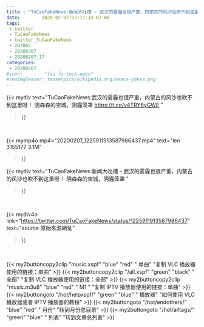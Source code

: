 ```yaml
---
title : "TuCaoFakeNews:新闻大吐槽 - 武汉的雾霾也很严重，内蒙古的风沙也吹不到这里呀！ 阴森森的空城，阴霾笼罩 "
date:        2020-02-07T17:17:33-07:00
tags:
 - twitter
 - TuCaoFakeNews
 - twitter_TuCaoFakeNews
 - 202002
 - 20200207
 - 20200207_17
categories:
 - 20200207
#icon:        "fas fa-lock-open"
#resImgTeaser: teaserpics/wikipedia.org/emacs-jokes.png
---
```


{{< mydiv text="TuCaoFakeNews:武汉的雾霾也很严重，内蒙古的风沙也吹不到这里呀！ 阴森森的空城，阴霾笼罩  https://t.co/v4TRY6yGWE "
>}}
<br>


{{< mymp4o mp4="20200207_1225911913587986437.mp4"
text="len 3155177    3.1M"
>}}


{{< mydiv text="TuCaoFakeNews:新闻大吐槽 - 武汉的雾霾也很严重，内蒙古的风沙也吹不到这里呀！ 阴森森的空城，阴霾笼罩 "
>}}
<br>

{{< mydiv4o link="https://twitter.com/TuCaoFakeNews/status/1225911913587986437"
text="source 原始來源網址"
>}}


<br>





{{< my2buttoncopy2clip "music.xspf"        "blue"   "red"    " 单曲"  "复制 VLC 播放器使用的链接：单曲" >}} {{< my2buttoncopy2clip "/all.xspf"         "green"  "black"  " 全部"  "复制 VLC 播放器使用的链接：全部" >}} {{< my2buttoncopy2clip "music.m3u8"        "blue"   "red"    " M1 "    "复制 IPTV 播放器使用的链接：单曲" >}} {{< my2buttongoto      "/hot/helpxspf/"    "green"  "blue"   " 播放器" "如何使用 VLC 播放器或者 IPTV 播放器的教程" >}} {{< my2buttongoto      "/hot/endothers/"   "blue"   "red"    " 月份"   "转到月份总目录" >}} {{< my2buttongoto      "/hot/alltags/"     "green"  "blue"   " 列表"   "转到文章总列表" >}} 
